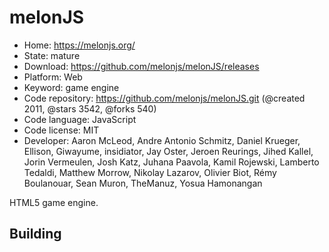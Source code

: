 # melonJS

- Home: https://melonjs.org/
- State: mature
- Download: https://github.com/melonjs/melonJS/releases
- Platform: Web
- Keyword: game engine
- Code repository: https://github.com/melonjs/melonJS.git (@created 2011, @stars 3542, @forks 540)
- Code language: JavaScript
- Code license: MIT
- Developer: Aaron McLeod, Andre Antonio Schmitz, Daniel Krueger, Ellison, Giwayume, insidiator, Jay Oster, Jeroen Reurings, Jihed Kallel, Jorin Vermeulen, Josh Katz, Juhana Paavola, Kamil Rojewski, Lamberto Tedaldi, Matthew Morrow, Nikolay Lazarov, Olivier Biot, Rémy Boulanouar, Sean Muron, TheManuz, Yosua Hamonangan

HTML5 game engine.

## Building
